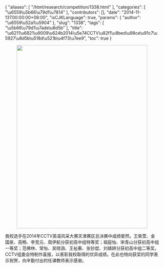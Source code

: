 {
    "aliases": [
        "/html/research/competition/1338.html"
    ],
    "categories": [
        "\u6559\u5b66\u79d1\u7814"
    ],
    "contributors": [],
    "date": "2014-11-13T00:00:00+08:00",
    "isCJKLanguage": true,
    "params": {
        "author": "\u6559\u52a1\u5904"
    },
    "slug": "1338",
    "tags": [
        "\u5b66\u79d1\u7ade\u8d5b"
    ],
    "title": "\u6211\u6821\u9009\u624b2014\u5e74CCTV\u82f1\u8bed\u98ce\u91c7\u5927\u8d5b\u518d\u521b\u4f73\u7ee9",
    "toc": true
}


<img
    src="https://cdn.tfls.online/mirror/full/311f40e58765093aae82d291fd8f751b3befde97.jpg"
    style="display:block;margin-left:auto;margin-right:auto;"
    decoding="async"
    fetchpriority="auto"
    loading="lazy"
    height="600"
    width="428"
/>




  





我校选手在2014年CCTV英语风采大赛天津赛区总决赛中成绩斐然。王紫萱、金国泉、高畅、李竞元、周伊航分获初高中组特等奖；祖庭怡、宋青山分获初高中组一等奖；范佛林、常怡、吴晓涵、王祉蘅、张钞焜、刘婧妍分获初高中组二等奖。CCTV组委会特制作喜报，以表彰我校取得的优异成绩。在此也特向获奖的同学表示祝贺，向辛勤付出的任课教师表示感谢。




  



